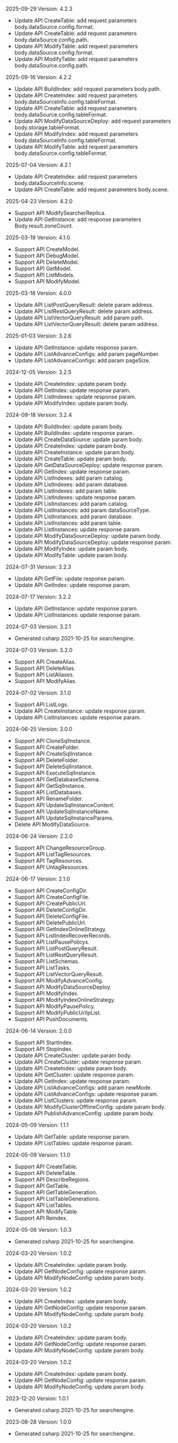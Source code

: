 2025-09-29 Version: 4.2.3
- Update API CreateTable: add request parameters body.dataSource.config.format.
- Update API CreateTable: add request parameters body.dataSource.config.path.
- Update API ModifyTable: add request parameters body.dataSource.config.format.
- Update API ModifyTable: add request parameters body.dataSource.config.path.


2025-09-16 Version: 4.2.2
- Update API BuildIndex: add request parameters body.path.
- Update API CreateIndex: add request parameters body.dataSourceInfo.config.tableFormat.
- Update API CreateTable: add request parameters body.dataSource.config.tableFormat.
- Update API ModifyDataSourceDeploy: add request parameters body.storage.tableFormat.
- Update API ModifyIndex: add request parameters body.dataSourceInfo.config.tableFormat.
- Update API ModifyTable: add request parameters body.dataSource.config.tableFormat.


2025-07-04 Version: 4.2.1
- Update API CreateIndex: add request parameters body.dataSourceInfo.scene.
- Update API CreateTable: add request parameters body.scene.


2025-04-23 Version: 4.2.0
- Support API ModifySearcherReplica.
- Update API GetInstance: add response parameters Body.result.zoneCount.


2025-03-19 Version: 4.1.0
- Support API CreateModel.
- Support API DebugModel.
- Support API DeleteModel.
- Support API GetModel.
- Support API ListModels.
- Support API ModifyModel.


2025-03-18 Version: 4.0.0
- Update API ListPostQueryResult: delete param address.
- Update API ListRestQueryResult: delete param address.
- Update API ListVectorQueryResult: add param path.
- Update API ListVectorQueryResult: delete param address.


2025-01-03 Version: 3.2.6
- Update API GetInstance: update response param.
- Update API ListAdvanceConfigs: add param pageNumber.
- Update API ListAdvanceConfigs: add param pageSize.


2024-12-05 Version: 3.2.5
- Update API CreateIndex: update param body.
- Update API GetIndex: update response param.
- Update API ListIndexes: update response param.
- Update API ModifyIndex: update param body.


2024-09-18 Version: 3.2.4
- Update API BuildIndex: update param body.
- Update API BuildIndex: update response param.
- Update API CreateDataSource: update param body.
- Update API CreateIndex: update param body.
- Update API CreateInstance: update param body.
- Update API CreateTable: update param body.
- Update API GetDataSourceDeploy: update response param.
- Update API GetIndex: update response param.
- Update API ListIndexes: add param catalog.
- Update API ListIndexes: add param database.
- Update API ListIndexes: add param table.
- Update API ListIndexes: update response param.
- Update API ListInstances: add param catalog.
- Update API ListInstances: add param dataSourceType.
- Update API ListInstances: add param database.
- Update API ListInstances: add param table.
- Update API ListInstances: update response param.
- Update API ModifyDataSourceDeploy: update param body.
- Update API ModifyDataSourceDeploy: update response param.
- Update API ModifyIndex: update param body.
- Update API ModifyTable: update param body.


2024-07-31 Version: 3.2.3
- Update API GetFile: update response param.
- Update API GetIndex: update response param.


2024-07-17 Version: 3.2.2
- Update API GetInstance: update response param.
- Update API ListInstances: update response param.


2024-07-03 Version: 3.2.1
- Generated csharp 2021-10-25 for searchengine.

2024-07-03 Version: 3.2.0
- Support API CreateAlias.
- Support API DeleteAlias.
- Support API ListAliases.
- Support API ModifyAlias.


2024-07-02 Version: 3.1.0
- Support API ListLogs.
- Update API CreateInstance: update response param.
- Update API ListInstances: update response param.


2024-06-25 Version: 3.0.0
- Support API CloneSqlInstance.
- Support API CreateFolder.
- Support API CreateSqlInstance.
- Support API DeleteFolder.
- Support API DeleteSqlInstance.
- Support API ExecuteSqlInstance.
- Support API GetDatabaseSchema.
- Support API GetSqlInstance.
- Support API ListDatabases.
- Support API RenameFolder.
- Support API UpdateSqlInstanceContent.
- Support API UpdateSqlInstanceName.
- Support API UpdateSqlInstanceParams.
- Delete API ModifyDataSource.


2024-06-24 Version: 2.2.0
- Support API ChangeResourceGroup.
- Support API ListTagResources.
- Support API TagResources.
- Support API UntagResources.


2024-06-17 Version: 2.1.0
- Support API CreateConfigDir.
- Support API CreateConfigFile.
- Support API CreatePublicUrl.
- Support API DeleteConfigDir.
- Support API DeleteConfigFile.
- Support API DeletePublicUrl.
- Support API GetIndexOnlineStrategy.
- Support API ListIndexRecoverRecords.
- Support API ListPausePolicys.
- Support API ListPostQueryResult.
- Support API ListRestQueryResult.
- Support API ListSchemas.
- Support API ListTasks.
- Support API ListVectorQueryResult.
- Support API ModifyAdvanceConfig.
- Support API ModifyDataSourceDeploy.
- Support API ModifyIndex.
- Support API ModifyIndexOnlineStrategy.
- Support API ModifyPausePolicy.
- Support API ModifyPublicUrlIpList.
- Support API PushDocuments.


2024-06-14 Version: 2.0.0
- Support API StartIndex.
- Support API StopIndex.
- Update API CreateCluster: update param body.
- Update API CreateCluster: update response param.
- Update API CreateIndex: update param body.
- Update API GetCluster: update response param.
- Update API GetIndex: update response param.
- Update API ListAdvanceConfigs: add param newMode.
- Update API ListAdvanceConfigs: update response param.
- Update API ListClusters: update response param.
- Update API ModifyClusterOfflineConfig: update param body.
- Update API PublishAdvanceConfig: update param body.


2024-05-09 Version: 1.1.1
- Update API GetTable: update response param.
- Update API ListTables: update response param.


2024-05-09 Version: 1.1.0
- Support API CreateTable.
- Support API DeleteTable.
- Support API DescribeRegions.
- Support API GetTable.
- Support API GetTableGeneration.
- Support API ListTableGenerations.
- Support API ListTables.
- Support API ModifyTable.
- Support API Reindex.


2024-05-06 Version: 1.0.3
- Generated csharp 2021-10-25 for searchengine.

2024-03-20 Version: 1.0.2
- Update API CreateIndex: update param body.
- Update API GetNodeConfig: update response param.
- Update API ModifyNodeConfig: update param body.


2024-03-20 Version: 1.0.2
- Update API CreateIndex: update param body.
- Update API GetNodeConfig: update response param.
- Update API ModifyNodeConfig: update param body.


2024-03-20 Version: 1.0.2
- Update API CreateIndex: update param body.
- Update API GetNodeConfig: update response param.
- Update API ModifyNodeConfig: update param body.


2024-03-20 Version: 1.0.2
- Update API CreateIndex: update param body.
- Update API GetNodeConfig: update response param.
- Update API ModifyNodeConfig: update param body.


2023-12-20 Version: 1.0.1
- Generated csharp 2021-10-25 for searchengine.

2023-08-28 Version: 1.0.0
- Generated csharp 2021-10-25 for searchengine.

